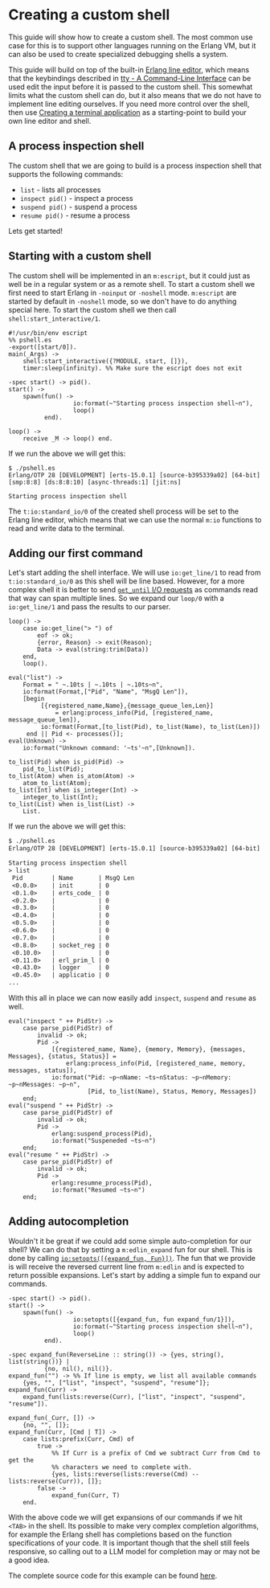 <!--
%CopyrightBegin%

SPDX-License-Identifier: Apache-2.0

Copyright Ericsson AB 2024. All Rights Reserved.

Licensed under the Apache License, Version 2.0 (the "License");
you may not use this file except in compliance with the License.
You may obtain a copy of the License at

    http://www.apache.org/licenses/LICENSE-2.0

Unless required by applicable law or agreed to in writing, software
distributed under the License is distributed on an "AS IS" BASIS,
WITHOUT WARRANTIES OR CONDITIONS OF ANY KIND, either express or implied.
See the License for the specific language governing permissions and
limitations under the License.

%CopyrightEnd%
-->
# Creating a custom shell

This guide will show how to create a custom shell. The most common
use case for this is to support other languages running on the Erlang VM,
but it can also be used to create specialized debugging shells a system.

This guide will build on top of the built-in [Erlang line editor](`m:edlin`),
which means that the keybindings described in [tty - A Command-Line Interface](`e:erts:tty.md`)
can be used edit the input before it is passed to the custom shell. This
somewhat limits what the custom shell can do, but it also means that we do not
have to implement line editing ourselves. If you need more control over the
shell, then use [Creating a terminal application](terminal_interface.md) as
a starting-point to build your own line editor and shell.

## A process inspection shell

The custom shell that we are going to build is a process inspection shell
that supports the following commands:

* `list` - lists all processes
* `inspect pid()` - inspect a process
* `suspend pid()` - suspend a process
* `resume pid()` - resume a process

Lets get started!

## Starting with a custom shell

The custom shell will be implemented in an `m:escript`, but it could just
as well be in a regular system or as a remote shell. To start a custom shell
we first need to start Erlang in `-noinput` or `-noshell` mode. `m:escript` are
started by default in `-noshell` mode, so we don't have to do anything special here.
To start the custom shell we then call `shell:start_interactive/1`.

```
#!/usr/bin/env escript
%% pshell.es
-export([start/0]).
main(_Args) ->
    shell:start_interactive({?MODULE, start, []}),
    timer:sleep(infinity). %% Make sure the escript does not exit

-spec start() -> pid().
start() ->
    spawn(fun() ->
                  io:format(~"Starting process inspection shell~n"),
                  loop()
          end).

loop() ->
    receive _M -> loop() end.
```

If we run the above we will get this:

```
$ ./pshell.es
Erlang/OTP 28 [DEVELOPMENT] [erts-15.0.1] [source-b395339a02] [64-bit] [smp:8:8] [ds:8:8:10] [async-threads:1] [jit:ns]

Starting process inspection shell

```

The `t:io:standard_io/0` of the created shell process will be set to the
Erlang line editor, which means that we can use the normal `m:io` functions
to read and write data to the terminal.

## Adding our first command

Let's start adding the shell interface. We will use `io:get_line/1` to read from
`t:io:standard_io/0` as this shell will be line based. However, for a more complex
shell it is better to send [`get_until` I/O requests](io_protocol.md#input-requests)
as commands read that way can span multiple lines. So we expand our `loop/0` with
a `io:get_line/1` and pass the results to our parser.

```
loop() ->
    case io:get_line("> ") of
        eof -> ok;
        {error, Reason} -> exit(Reason);
        Data -> eval(string:trim(Data))
    end,
    loop().

eval("list") ->
    Format = " ~.10ts | ~.10ts | ~.10ts~n",
    io:format(Format,["Pid", "Name", "MsgQ Len"]),
    [begin
         [{registered_name,Name},{message_queue_len,Len}]
             = erlang:process_info(Pid, [registered_name, message_queue_len]),
         io:format(Format,[to_list(Pid), to_list(Name), to_list(Len)])
     end || Pid <- processes()];
eval(Unknown) ->
    io:format("Unknown command: '~ts'~n",[Unknown]).

to_list(Pid) when is_pid(Pid) ->
    pid_to_list(Pid);
to_list(Atom) when is_atom(Atom) ->
    atom_to_list(Atom);
to_list(Int) when is_integer(Int) ->
    integer_to_list(Int);
to_list(List) when is_list(List) ->
    List.
```

If we run the above we will get this:

```txt
$ ./pshell.es
Erlang/OTP 28 [DEVELOPMENT] [erts-15.0.1] [source-b395339a02] [64-bit] [smp:8:8] [ds:8:8:10] [async-threads:1] [jit:ns]

Starting process inspection shell
> list
 Pid        | Name       | MsgQ Len  
 <0.0.0>    | init       | 0         
 <0.1.0>    | erts_code_ | 0         
 <0.2.0>    |            | 0         
 <0.3.0>    |            | 0         
 <0.4.0>    |            | 0         
 <0.5.0>    |            | 0         
 <0.6.0>    |            | 0         
 <0.7.0>    |            | 0         
 <0.8.0>    | socket_reg | 0         
 <0.10.0>   |            | 0         
 <0.11.0>   | erl_prim_l | 0         
 <0.43.0>   | logger     | 0         
 <0.45.0>   | applicatio | 0
...
```

With this all in place we can now easily add `inspect`, `suspend` and `resume` as well.

```
eval("inspect " ++ PidStr) ->
    case parse_pid(PidStr) of
        invalid -> ok;
        Pid ->
            [{registered_name, Name}, {memory, Memory}, {messages, Messages}, {status, Status}] =
                erlang:process_info(Pid, [registered_name, memory, messages, status]),
            io:format("Pid: ~p~nName: ~ts~nStatus: ~p~nMemory: ~p~nMessages: ~p~n",
                      [Pid, to_list(Name), Status, Memory, Messages])
    end;
eval("suspend " ++ PidStr) ->
    case parse_pid(PidStr) of
        invalid -> ok;
        Pid ->
            erlang:suspend_process(Pid),
            io:format("Suspeneded ~ts~n")
    end;
eval("resume " ++ PidStr) ->
    case parse_pid(PidStr) of
        invalid -> ok;
        Pid ->
            erlang:resumne_process(Pid),
            io:format("Resumed ~ts~n")
    end;
```

## Adding autocompletion

Wouldn't it be great if we could add some simple auto-completion for our shell? We can do that
by setting a `m:edlin_expand` fun for our shell. This is done by calling [`io:setopts([{expand_fun, Fun}])`](`io:setopts/2`). The fun that we provide is will receive the reversed current line from
`m:edlin` and is expected to return possible expansions. Let's start by adding a simple fun to
expand our commands.

```
-spec start() -> pid().
start() ->
    spawn(fun() ->
                  io:setopts([{expand_fun, fun expand_fun/1}]),
                  io:format(~"Starting process inspection shell~n"),
                  loop()
          end).

-spec expand_fun(ReverseLine :: string()) -> {yes, string(), list(string())} |
          {no, nil(), nil()}.
expand_fun("") -> %% If line is empty, we list all available commands
    {yes, "", ["list", "inspect", "suspend", "resume"]};
expand_fun(Curr) ->
    expand_fun(lists:reverse(Curr), ["list", "inspect", "suspend", "resume"]).

expand_fun(_Curr, []) ->
    {no, "", []};
expand_fun(Curr, [Cmd | T]) ->
    case lists:prefix(Curr, Cmd) of
        true ->
            %% If Curr is a prefix of Cmd we subtract Curr from Cmd to get the
            %% characters we need to complete with.
            {yes, lists:reverse(lists:reverse(Cmd) -- lists:reverse(Curr)), []};
        false ->
            expand_fun(Curr, T)
    end.
```

With the above code we will get expansions of our commands if we hit `<TAB>` in the shell.
Its possible to make very complex completion algorithms, for example the Erlang shell
has completions based on the function specifications of your code. It is important though that
the shell still feels responsive, so calling out to a LLM model for completion may or may not
be a good idea.

The complete source code for this example can be found [here](assets/pshell.es).
